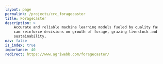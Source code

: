 ```yaml
---
layout: page
permalink: /projects/crc_foragecaster
title: Foragecaster
description: >
    Accurate and reliable machine learning models fueled by quality farming data 
    can reinforce decisions on growth of forage, grazing livestock and farm 
    sustainability.
nav: false
is_index: true
importance: 40
redirect: https://www.agriwebb.com/foragecaster/
---
```


